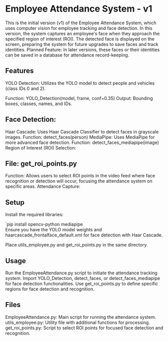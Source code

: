 # Employee Attendance System - v1

This is the initial version (v1) of the Employee Attendance System, which uses computer vision for employee tracking and face detection.
In this version, the system captures an employee's face when they approach the specified region of interest (ROI).
The detected face is displayed on the screen, preparing the system for future upgrades to save faces and track identities.
Planned Feature: In later versions, these faces or their identities can be saved in a database for attendance record-keeping.

## Features
YOLO Detection: Utilizes the YOLO model to detect people and vehicles (class IDs 0 and 2).

Function: YOLO_Detection(model, frame, conf=0.35)
Output: Bounding boxes, classes, names, and IDs.
## Face Detection:

Haar Cascade: Uses Haar Cascade Classifier to detect faces in grayscale images.
Function: detect_faces(person)
MediaPipe: Uses MediaPipe for more advanced face detection.
Function: detect_faces_mediapipe(image)
Region of Interest (ROI) Selection:

## File: get_roi_points.py
Function: Allows users to select ROI points in the video feed where face recognition or detection will occur, focusing the attendance system on specific areas.
Attendance Capture:

## Setup
Install the required libraries:

`pip install opencv-python mediapipe   
Ensure you have the YOLO model weights and haarcascade_frontalface_default.xml for face detection with Haar Cascade.

Place utils_employee.py and get_roi_points.py in the same directory.

## Usage
Run the EmployeeAttendance.py script to initiate the attendance tracking system.
Import YOLO_Detection, detect_faces, or detect_faces_mediapipe for face detection functionalities.
Use get_roi_points.py to define specific regions for face detection and recognition.

## Files
EmployeeAttendance.py: Main script for running the attendance system.
utils_employee.py: Utility file with additional functions for processing.
get_roi_points.py: Script to select ROI points for focused face detection and recognition.

